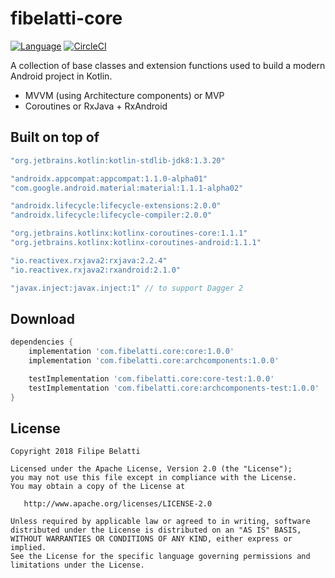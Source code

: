 fibelatti-core
=====

[![Language](https://img.shields.io/badge/language-kotlin-brightgreen.svg)](https://www.github.com/fibelatti/fibelatti-core)
[![CircleCI](https://circleci.com/gh/fibelatti/fibelatti-core/tree/master.svg?style=svg)](https://circleci.com/gh/fibelatti/fibelatti-core/tree/master)

A collection of base classes and extension functions used to build a modern Android project in Kotlin.

- MVVM (using Architecture components) or MVP
- Coroutines or RxJava + RxAndroid

Built on top of
--------

```groovy
"org.jetbrains.kotlin:kotlin-stdlib-jdk8:1.3.20"

"androidx.appcompat:appcompat:1.1.0-alpha01"
"com.google.android.material:material:1.1.1-alpha02"

"androidx.lifecycle:lifecycle-extensions:2.0.0"
"androidx.lifecycle:lifecycle-compiler:2.0.0"

"org.jetbrains.kotlinx:kotlinx-coroutines-core:1.1.1"
"org.jetbrains.kotlinx:kotlinx-coroutines-android:1.1.1"

"io.reactivex.rxjava2:rxjava:2.2.4"
"io.reactivex.rxjava2:rxandroid:2.1.0"

"javax.inject:javax.inject:1" // to support Dagger 2
```

Download
--------

```groovy
dependencies {
    implementation 'com.fibelatti.core:core:1.0.0'
    implementation 'com.fibelatti.core:archcomponents:1.0.0'

    testImplementation 'com.fibelatti.core:core-test:1.0.0'
    testImplementation 'com.fibelatti.core:archcomponents-test:1.0.0'
}
```

License
--------

    Copyright 2018 Filipe Belatti

    Licensed under the Apache License, Version 2.0 (the "License");
    you may not use this file except in compliance with the License.
    You may obtain a copy of the License at

       http://www.apache.org/licenses/LICENSE-2.0

    Unless required by applicable law or agreed to in writing, software
    distributed under the License is distributed on an "AS IS" BASIS,
    WITHOUT WARRANTIES OR CONDITIONS OF ANY KIND, either express or implied.
    See the License for the specific language governing permissions and
    limitations under the License.

